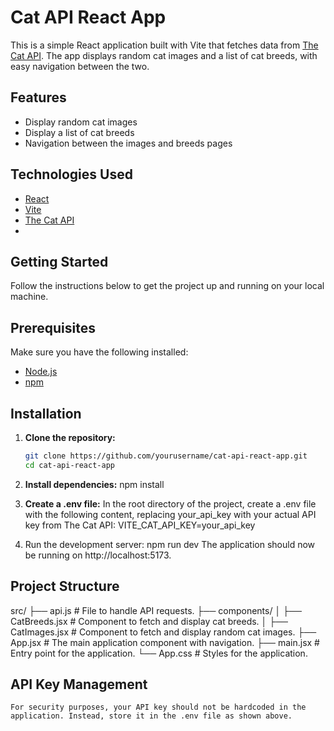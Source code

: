 # Cat API React App

This is a simple React application built with Vite that fetches data from [The Cat API](https://thecatapi.com/). 
The app displays random cat images and a list of cat breeds, with easy navigation between the two.

## Features

- Display random cat images
- Display a list of cat breeds
- Navigation between the images and breeds pages

## Technologies Used

- [React](https://react.dev/)
- [Vite](https://vitejs.dev/)
- [The Cat API](https://thecatapi.com/)
- 
## Getting Started

Follow the instructions below to get the project up and running on your local machine.

## Prerequisites

Make sure you have the following installed:

- [Node.js](https://nodejs.org/)
- [npm](https://www.npmjs.com/)

## Installation

1. **Clone the repository:**

   ```bash
   git clone https://github.com/yourusername/cat-api-react-app.git
   cd cat-api-react-app
2. **Install dependencies:**
   npm install
3. **Create a .env file:**
   In the root directory of the project, create a .env file with the following content, replacing your_api_key with your actual API key from The Cat API:
   VITE_CAT_API_KEY=your_api_key
4. Run the development server:
   npm run dev
   The application should now be running on http://localhost:5173.

## Project Structure
src/
├── api.js             # File to handle API requests.
├── components/
│   ├── CatBreeds.jsx   # Component to fetch and display cat breeds.
│   ├── CatImages.jsx   # Component to fetch and display random cat images.
├── App.jsx             # The main application component with navigation.
├── main.jsx            # Entry point for the application.
└── App.css           # Styles for the application.


## API Key Management
    For security purposes, your API key should not be hardcoded in the application. Instead, store it in the .env file as shown above.


